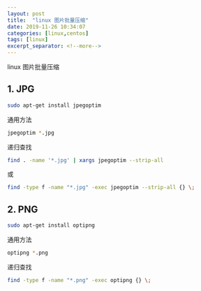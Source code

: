 ```yaml
---
layout: post
title:  "linux 图片批量压缩"
date: 2019-11-26 10:34:07
categories: [linux,centos]
tags: [linux]
excerpt_separator: <!--more-->
---
```

linux 图片批量压缩
<!--more-->

## 1. JPG

```bash
sudo apt-get install jpegoptim
```

通用方法
```bash
jpegoptim *.jpg
```

递归查找
```bash
find . -name '*.jpg' | xargs jpegoptim --strip-all
```
或
```bash
find -type f -name "*.jpg" -exec jpegoptim --strip-all {} \;
```

## 2. PNG

```bash
sudo apt-get install optipng
```

通用方法
```bash
optipng *.png
```

递归查找
```bash
find -type f -name "*.png" -exec optipng {} \;
```